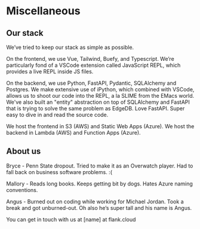 # Miscellaneous
## Our stack

We’ve tried to keep our stack as simple as possible. 

On the frontend, we use Vue, Tailwind, Buefy, and Typescript. We’re particularly fond of a VSCode extension called JavaScript REPL, which provides a live REPL inside JS files.

On the backend, we use Python, FastAPI, Pydantic, SQLAlchemy and Postgres. We make extensive use of iPython, which combined with VSCode, allows us to shoot our code into the REPL, a la SLIME from the EMacs world. We've also built an "entity" abstraction on top of SQLAlchemy and FastAPI that is trying to solve the same problem as EdgeDB. Love FastAPI. Super easy to dive in and read the source code. 

We host the frontend in S3 (AWS) and Static Web Apps (Azure). We host the backend in Lambda (AWS) and Function Apps (Azure).

## About us

Bryce - Penn State dropout. Tried to make it as an Overwatch player. Had to fall back on business software problems. :(

Mallory - Reads long books. Keeps getting bit by dogs. Hates Azure naming conventions.

Angus - Burned out on coding while working for Michael Jordan. Took a break and got unburned-out. Oh also he’s super tall and his name is Angus.

You can get in touch with us at [name] at flank.cloud
